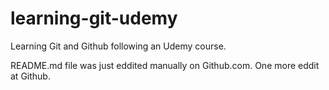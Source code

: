 # learning-git-udemy
Learning Git and Github following an Udemy course.

README.md file was just eddited manually on Github.com. One more eddit at Github.
